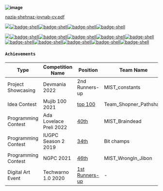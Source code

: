 
**![image](https://user-images.githubusercontent.com/59027621/209606948-0cb80785-a266-4848-95e5-ab2aca11da2a.png)**

[nazia-shehnaz-joynab-cv.pdf](https://github.com/Geek-a-Byte/Geek-a-Byte/files/10302309/nazia-shehnaz-joynab-cv.pdf)

<!-- <img
  src="https://cr-ss-service.azurewebsites.net/api/ScreenShot?widget=portfolio&username=geek-a-byte&max-items=4&dates=false&style=--item-bg-color:%23fff;--item-border-radius:5px;--title-font-size:10px;--description-font-size:8px;--tag-font-size:8px;--link-font-size:8px;--logo-size:15px;--logo-margin:10px"
/> -->

<img src="https://img.shields.io/badge/About Me-8a2be2?style=flat-square&logo=plex&logoColor=FFFFFF">[![badge-shell](https://img.shields.io/badge/Portfolio-211e1b?style=flat-square&logo=gnu-bash&logoColor=8a2be2&labelColor=211e1b)](https://nazia-shehnaz.netlify.app/)[![badge-shell](https://img.shields.io/badge/Blog-211e1b?style=flat-square&logo=gnu-bash&logoColor=8a2be2&labelColor=211e1b)](https://geek-a-byte.github.io/)[![badge-shell](https://img.shields.io/badge/Resume-211e1b?style=flat-square&logo=gnu-bash&logoColor=8a2be2&labelColor=211e1b)](https://github.com/Geek-a-Byte/Geek-a-Byte/files/8364038/Resume.of.Nazia.Shehnaz.Joynab.pdf)[![badge-shell](https://img.shields.io/badge/CodersRank-211e1b?style=flat-square&logo=gnu-bash&logoColor=8a2be2&labelColor=211e1b)](https://profile.codersrank.io/user/geek-a-byte)


<img src="https://img.shields.io/badge/Notes-8a2be2?style=flat-square&logo=plex&logoColor=FFFFFF">[![badge-shell](https://img.shields.io/badge/OOP-211e1b?style=flat-square&logo=gnu-bash&logoColor=8a2be2&labelColor=211e1b)](https://github.com/Geek-a-Byte/OOP)[![badge-shell](https://img.shields.io/badge/Python-211e1b?style=flat-square&logo=gnu-bash&logoColor=8a2be2&labelColor=211e1b)](https://github.com/Geek-a-Byte/PyHaxx)[![badge-shell](https://img.shields.io/badge/Networking-211e1b?style=flat-square&logo=gnu-bash&logoColor=8a2be2&labelColor=211e1b)](https://github.com/Geek-a-Byte/Networking)[![badge-shell](https://img.shields.io/badge/SQL-211e1b?style=flat-square&logo=gnu-bash&logoColor=8a2be2&labelColor=211e1b)](https://github.com/Geek-a-Byte/sql-practice)[![badge-shell](https://img.shields.io/badge/OS-211e1b?style=flat-square&logo=gnu-bash&logoColor=8a2be2&labelColor=211e1b)](https://docs.google.com/document/d/1E80sN9LdFAOZAzlJTFtA_E9qLYEQXq-aHApknUMNqW0/edit?usp=sharing)[![badge-shell](https://img.shields.io/badge/CSES-211e1b?style=flat-square&logo=gnu-bash&logoColor=8a2be2&labelColor=211e1b)](https://github.com/Geek-a-Byte/CSES)[![badge-shell](https://img.shields.io/badge/LeetCode-211e1b?style=flat-square&logo=gnu-bash&logoColor=8a2be2&labelColor=211e1b)](https://github.com/Geek-a-Byte/Leetcode-Solutions)[![badge-shell](https://img.shields.io/badge/CP-211e1b?style=flat-square&logo=gnu-bash&logoColor=8a2be2&labelColor=211e1b)](https://github.com/Geek-a-Byte/CP)[![badge-shell](https://img.shields.io/badge/Artificial-Intelligence-211e1b?style=flat-square&logo=gnu-bash&logoColor=8a2be2&labelColor=211e1b)](https://github.com/Geek-a-Byte/Artificial-Intelligence)[![badge-shell](https://img.shields.io/badge/ML-211e1b?style=flat-square&logo=gnu-bash&logoColor=8a2be2&labelColor=211e1b)](https://docs.google.com/document/d/1kRamKukoVxLuGjOsVhRH3_EK75w3Q8oUQByNzcYpfN4/edit?usp=sharing)

<!--
[![badge-shell](https://img.shields.io/badge/DSA-211e1b?style=flat-square&logo=gnu-bash&logoColor=8a2be2&labelColor=211e1b)](https://github.com/Geek-a-Byte/DSA)
-->

### ```Achievements```
<h5>

| Type                | Competition Name        | Position                                       | Team Name              | Project Name      | 
| -------------       | ----------------------- | ---------------------------------------------- | ---------------------- | ----------------- |
| Project Showcasing  | Devmania 2022           | 2nd Runners-up                                 | MIST_constants         | Shohay            | 
| Idea Contest        | Mujib 100 2021          | [top 100](https://tinyurl.com/2hxqerdd)        | Team_Shopner_Pathshala | Shopner_Pathshala | 
| Programming Contest | Ada Lovelace Preli 2022 | [40th](https://tinyurl.com/2qxu6jfe)           | MIST_Braindead         | -                 | 
| Programming Contest | IUGPC Season 2 2019     | [34th](https://tinyurl.com/2hseyhcl)           | Bit champs             | -                 | 
| Programming Contest | NGPC 2021               | [46th](https://tinyurl.com/2zpc44fx)           | MIST_WrongIn_Jibon     | -                 | 
| Digital Art Event   | Techwarno 1.0 2020      | [1st Runners-up](https://tinyurl.com/2qfhh9bf) | -                      | -                 |

</h5>
